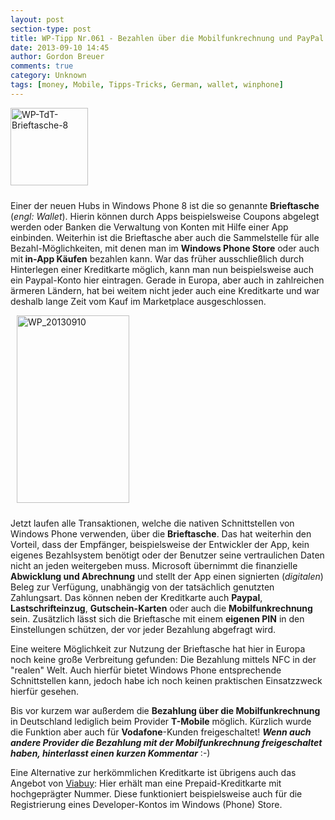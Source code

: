 ```yaml
---
layout: post
section-type: post
title: WP-Tipp Nr.061 - Bezahlen über die Mobilfunkrechnung und PayPal
date: 2013-09-10 14:45
author: Gordon Breuer
comments: true
category: Unknown
tags: [money, Mobile, Tipps-Tricks, German, wallet, winphone]
---
```

<img class="alignleft size-full wp-image-4262" style="margin-right: 10px; margin-bottom: 10px;" alt="WP-TdT-Brieftasche-8" src="http://anheledirwp.blob.core.windows.net/wordpress/2013/09/WP-TdT-Brieftasche-8.png" width="124" height="124" />

Einer der neuen Hubs in Windows Phone 8 ist die so genannte <strong>Brieftasche</strong> (<em>engl: Wallet</em>). Hierin können durch Apps beispielsweise Coupons abgelegt werden oder Banken die Verwaltung von Konten mit Hilfe einer App einbinden. Weiterhin ist die Brieftasche aber auch die Sammelstelle für alle Bezahl-Möglichkeiten, mit denen man im <strong>Windows Phone Store</strong> oder auch mit<strong> in-App Käufen</strong> bezahlen kann. War das früher ausschließlich durch Hinterlegen einer Kreditkarte möglich, kann man nun beispielsweise auch ein Paypal-Konto hier eintragen. Gerade in Europa, aber auch in zahlreichen ärmeren Ländern, hat bei weitem nicht jeder auch eine Kreditkarte und war deshalb lange Zeit vom Kauf im Marketplace ausgeschlossen.

<img class="size-medium wp-image-4263 alignright" style="margin-left: 10px; margin-bottom: 10px;" alt="WP_20130910" src="http://anheledirwp.blob.core.windows.net/wordpress/2013/09/WP_20130910-180x300.png" width="180" height="300" />

Jetzt laufen alle Transaktionen, welche die nativen Schnittstellen von Windows Phone verwenden, über die <strong>Brieftasche</strong>. Das hat weiterhin den Vorteil, dass der Empfänger, beispielsweise der Entwickler der App, kein eigenes Bezahlsystem benötigt oder der Benutzer seine vertraulichen Daten nicht an jeden weitergeben muss. Microsoft übernimmt die finanzielle <strong>Abwicklung und Abrechnung</strong> und stellt der App einen signierten (<em>digitalen</em>) Beleg zur Verfügung, unabhängig von der tatsächlich genutzten Zahlungsart. Das können neben der Kreditkarte auch <strong>Paypal</strong>, <strong>Lastschrifteinzug</strong>, <strong>Gutschein-Karten</strong> oder auch die <strong>Mobilfunkrechnung</strong> sein. Zusätzlich lässt sich die Brieftasche mit einem <strong>eigenen PIN</strong> in den Einstellungen schützen, der vor jeder Bezahlung abgefragt wird.

Eine weitere Möglichkeit zur Nutzung der Brieftasche hat hier in Europa noch keine große Verbreitung gefunden: Die Bezahlung mittels NFC in der "realen" Welt. Auch hierfür bietet Windows Phone entsprechende Schnittstellen kann, jedoch habe ich noch keinen praktischen Einsatzzweck hierfür gesehen.

Bis vor kurzem war außerdem die <strong>Bezahlung über die Mobilfunkrechnung</strong> in Deutschland lediglich beim Provider <strong>T-Mobile</strong> möglich. Kürzlich wurde die Funktion aber auch für <strong>Vodafone</strong>-Kunden freigeschaltet! <em><strong>Wenn auch andere Provider die Bezahlung mit der Mobilfunkrechnung freigeschaltet haben, hinterlasst einen kurzen Kommentar</strong></em> :-)

Eine Alternative zur herkömmlichen Kreditkarte ist übrigens auch das Angebot von <a title="Hochgeprägte Prepaid-Kreditkarte von Viabuy" href="http://www.viabuy.com/r/c737e6187cec6df9408c64be963465fc615fa8d3" target="_blank">Viabuy</a>: Hier erhält man eine Prepaid-Kreditkarte mit hochgeprägter Nummer. Diese funktioniert beispielsweise auch für die Registrierung eines Developer-Kontos im Windows (Phone) Store.
